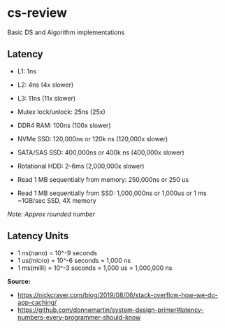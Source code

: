 # cs-review

Basic DS and Algorithm implementations

## Latency

- L1: 1ns
- L2: 4ns (4x slower)
- L3: 11ns (11x slower)
- Mutex lock/unlock: 25ns (25x)
- DDR4 RAM: 100ns (100x slower)
- NVMe SSD: 120,000ns or 120k ns (120,000x slower)
- SATA/SAS SSD: 400,000ns or 400k ns (400,000x slower)
- Rotational HDD: 2–6ms (2,000,000x slower)

- Read 1 MB sequentially from memory: 250,000ns or 250 us
- Read 1 MB sequentially from SSD: 1,000,000ns or 1,000us or 1 ms ~1GB/sec SSD, 4X memory

*Note: Approx rounded number*

## Latency Units

- 1 ns(nano) = 10^-9 seconds
- 1 us(micro) = 10^-6 seconds = 1,000 ns
- 1 ms(milli) = 10^-3 seconds = 1,000 us = 1,000,000 ns

**Source:**
- https://nickcraver.com/blog/2019/08/06/stack-overflow-how-we-do-app-caching/
- https://github.com/donnemartin/system-design-primer#latency-numbers-every-programmer-should-know

